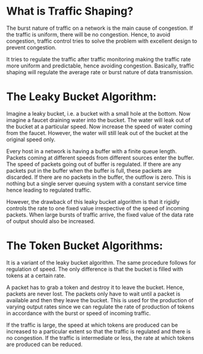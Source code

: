 # What is Traffic Shaping?

The burst nature of traffic on a network is the main cause of congestion. If the traffic is uniform, there will be no congestion. Hence, to avoid congestion, traffic control tries to solve the problem with excellent design to prevent congestion.

It tries to regulate the traffic after traffic monitoring making the traffic rate more uniform and predictable, hence avoiding congestion. Basically, traffic shaping will regulate the average rate or burst nature of data transmission.

# The Leaky Bucket Algorithm:
Imagine a leaky bucket, i.e. a bucket with a small hole at the bottom. Now imagine a faucet draining water into the bucket. The water will leak out of the bucket at a particular speed. Now increase the speed of water coming from the faucet. However, the water will still leak out of the bucket at the original speed only.

Every host in a network is having a buffer with a finite queue length. Packets coming at different speeds from different sources enter the buffer. The speed of packets going out of buffer is regulated. If there are any packets put in the buffer when the buffer is full, these packets are discarded. If there are no packets in the buffer, the outflow is zero. This is nothing but a single server queuing system with a constant service time hence leading to regulated traffic.

However, the drawback of this leaky bucket algorithm is that it rigidly controls the rate to one fixed value irrespective of the speed of incoming packets. When large bursts of traffic arrive, the fixed value of the data rate of output should also be increased.



# The Token Bucket Algorithms:
It is a variant of the leaky bucket algorithm. The same procedure follows for regulation of speed. The only difference is that the bucket is filled with tokens at a certain rate.

A packet has to grab a token and destroy it to leave the bucket. Hence, packets are never lost. The packets only have to wait until a packet is available and then they leave the bucket. This is used for the production of varying output rates since we can regulate the rate of production of tokens in accordance with the burst or speed of incoming traffic.

If the traffic is large, the speed at which tokens are produced can be increased to a particular extent so that the traffic is regulated and there is no congestion. If the traffic is intermediate or less, the rate at which tokens are produced can be reduced.